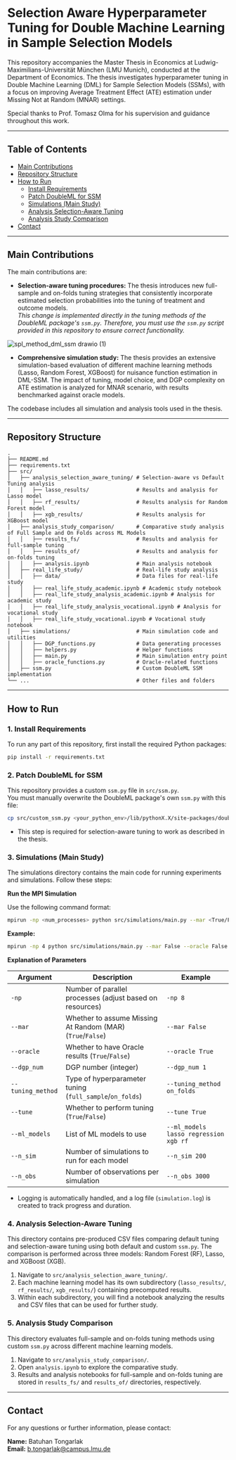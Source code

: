 # Selection Aware Hyperparameter Tuning for Double Machine Learning in Sample Selection Models

This repository accompanies the Master Thesis in Economics at Ludwig-Maximilians-Universität München (LMU Munich), conducted at the Department of Economics. The thesis investigates hyperparameter tuning in Double Machine Learning (DML) for Sample Selection Models (SSMs), with a focus on improving Average Treatment Effect (ATE) estimation under Missing Not at Random (MNAR) settings.

Special thanks to Prof. Tomasz Olma for his supervision and guidance throughout this work.

---

## Table of Contents

- [Main Contributions](#main-contributions)
- [Repository Structure](#repository-structure)
- [How to Run](#how-to-run)
  - [Install Requirements](#1-install-requirements)
  - [Patch DoubleML for SSM](#2-patch-doubleml-for-ssm)
  - [Simulations (Main Study)](#3-simulations-main-study)
  - [Analysis Selection-Aware Tuning](#4-analysis-selection-aware-tuning)
  - [Analysis Study Comparison](#5-analysis-study-comparison)
- [Contact](#contact)

---

## Main Contributions

The main contributions are:
- **Selection-aware tuning procedures:** The thesis introduces new full-sample and on-folds tuning strategies that consistently incorporate estimated selection probabilities into the tuning of treatment and outcome models.  
  *This change is implemented directly in the tuning methods of the DoubleML package's `ssm.py`. Therefore, you must use the `ssm.py` script provided in this repository to ensure correct functionality.*

![spl_method_dml_ssm drawio (1)](https://github.com/user-attachments/assets/3928654c-ea96-4a9c-bf44-67087fb493e0)

- **Comprehensive simulation study:** The thesis provides an extensive simulation-based evaluation of different machine learning methods (Lasso, Random Forest, XGBoost) for nuisance function estimation in DML-SSM. The impact of tuning, model choice, and DGP complexity on ATE estimation is analyzed for MNAR scenario, with results benchmarked against oracle models.

The codebase includes all simulation and analysis tools used in the thesis.

---

## Repository Structure

```
.
├── README.md
├── requirements.txt
├── src/
│   ├── analysis_selection_aware_tuning/ # Selection-aware vs Default Tuning analysis
│   │   ├── lasso_results/               # Results and analysis for Lasso model
│   │   ├── rf_results/                  # Results analysis for Random Forest model
│   │   ├── xgb_results/                 # Results analysis for XGBoost model
│   ├── analysis_study_comparison/       # Comparative study analysis of Full Sample and On Folds across ML Models
│   │   ├── results_fs/                  # Results and analysis for full-sample tuning
│   │   ├── results_of/                  # Results and analysis for on-folds tuning
│   │   ├── analysis.ipynb               # Main analysis notebook
│   ├── real_life_study/                 # Real-life study analysis
│   │   ├── data/                        # Data files for real-life study
│   │   ├── real_life_study_academic.ipynb # Academic study notebook
│   │   ├── real_life_study_analysis_academic.ipynb # Analysis for academic study
│   │   ├── real_life_study_analysis_vocational.ipynb # Analysis for vocational study
│   │   ├── real_life_study_vocational.ipynb # Vocational study notebook
│   ├── simulations/                     # Main simulation code and utilities
│   │   ├── DGP_functions.py             # Data generating processes
│   │   ├── helpers.py                   # Helper functions
│   │   ├── main.py                      # Main simulation entry point
│   │   ├── oracle_functions.py          # Oracle-related functions
│   ├── ssm.py                           # Custom DoubleML SSM implementation
└── ...                                  # Other files and folders
```

---

## How to Run

### 1. Install Requirements

To run any part of this repository, first install the required Python packages:

```bash
pip install -r requirements.txt
```

### 2. Patch DoubleML for SSM

   This repository provides a custom `ssm.py` file in `src/ssm.py`.  
   You must manually overwrite the DoubleML package's own `ssm.py` with this file:

   ```bash
   cp src/custom_ssm.py <your_python_env>/lib/pythonX.X/site-packages/doubleml/irm/ssm.py
   ```

   - This step is required for selection-aware tuning to work as described in the thesis.

### 3. Simulations (Main Study)

The simulations directory contains the main code for running experiments and simulations. Follow these steps:

**Run the MPI Simulation**

   Use the following command format:

   ```bash
   mpirun -np <num_processes> python src/simulations/main.py --mar <True/False> --oracle <True/False> --dgp_num <int> --tuning_method <full_sample/split_sample/on_folds> --tune <True/False> --ml_models <model1> <model2> ... --n_sim <num_simulations> --n_obs <num_observations>
   ```

   **Example:**

   ```bash
   mpirun -np 4 python src/simulations/main.py --mar False --oracle False --dgp_num 1 --tuning_method full_sample --tune True --ml_models lasso xgb --n_sim 100 --n_obs 2000
   ```

**Explanation of Parameters**

| Argument           | Description                                                                 | Example                                 |
|--------------------|-----------------------------------------------------------------------------|-----------------------------------------|
| `-np`              | Number of parallel processes (adjust based on resources)                    | `-np 8`                                 |
| `--mar`            | Whether to assume Missing At Random (MAR) (`True`/`False`)                  | `--mar False`                           |
| `--oracle`         | Whether to have Oracle results (`True`/`False`)                             | `--oracle True`                         |
| `--dgp_num`        | DGP number (integer)                                                        | `--dgp_num 1`                           |
| `--tuning_method`  | Type of hyperparameter tuning (`full_sample`/`on_folds`)                    | `--tuning_method on_folds`              |
| `--tune`           | Whether to perform tuning (`True`/`False`)                                  | `--tune True`                           |
| `--ml_models`      | List of ML models to use                                                    | `--ml_models lasso regression xgb rf`   |
| `--n_sim`          | Number of simulations to run for each model                                 | `--n_sim 200`                           |
| `--n_obs`          | Number of observations per simulation                                       | `--n_obs 3000`                          |

   - Logging is automatically handled, and a log file (`simulation.log`) is created to track progress and duration.

### 4. Analysis Selection-Aware Tuning

This directory contains pre-produced CSV files comparing default tuning and selection-aware tuning using both default and custom `ssm.py`. The comparison is performed across three models: Random Forest (RF), Lasso, and XGBoost (XGB).

1. Navigate to `src/analysis_selection_aware_tuning/`.
2. Each machine learning model has its own subdirectory (`lasso_results/`, `rf_results/`, `xgb_results/`) containing precomputed results.
3. Within each subdirectory, you will find a notebook analyzing the results and CSV files that can be used for further study.

### 5. Analysis Study Comparison

This directory evaluates full-sample and on-folds tuning methods using custom `ssm.py` across different machine learning models.

1. Navigate to `src/analysis_study_comparison/`.
2. Open `analysis.ipynb` to explore the comparative study.
3. Results and analysis notebooks for full-sample and on-folds tuning are stored in `results_fs/` and `results_of/` directories, respectively.

---

## Contact

For any questions or further information, please contact:

**Name:** Batuhan Tongarlak  
**Email:** b.tongarlak@campus.lmu.de
